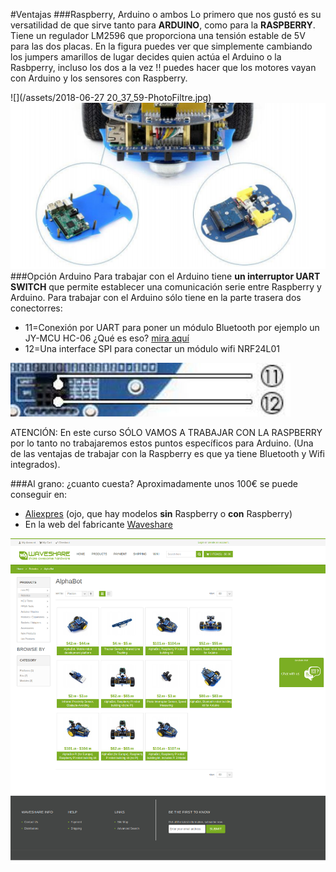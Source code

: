 #Ventajas
###Raspberry, Arduino o ambos
Lo primero que nos gustó es su versatilidad de que sirve tanto para **ARDUINO**, como para la **RASPBERRY**. 
Tiene un regulador LM2596 que proporciona una tensión estable de 5V para las dos placas. 
En la figura puedes ver que simplemente cambiando los jumpers amarillos de lugar decides quien actúa el Arduino o la Rasbperry, incluso los dos a la vez !! puedes hacer que los motores vayan con Arduino y los sensores con Raspberry.

![](/assets/2018-06-27 20_37_59-PhotoFiltre.jpg)
![](/assets/both.png)
###Opción Arduino 
Para trabajar con el Arduino tiene **un interruptor UART SWITCH** que permite establecer una comunicación serie entre Raspberry y Arduino.
Para trabajar con el Arduino sólo tiene en la parte trasera dos conectorres:
* 11=Conexión por UART para poner un módulo Bluetooth por ejemplo un JY-MCU HC-06 ¿Qué es eso? [mira aquí](https://catedu.gitbooks.io/programa-arduino-mediante-codigo/content/mdulo_bluetooth.html)
* 12=Una interface SPI para conectar un módulo wifi NRF24L01

![](/assets/uart.jpg)

ATENCIÓN: En este curso SÓLO VAMOS A TRABAJAR CON LA RASPBERRY por lo tanto no trabajaremos estos puntos específicos para Arduino. (Una de las ventajas de trabajar con la Raspberry es que ya tiene Bluetooth y Wifi integrados).

###Al grano: ¿cuanto cuesta?
Aproximadamente unos 100€ se puede conseguir en:
* [Aliexpres](https://es.aliexpress.com/wholesale?catId=0&initiative_id=SB_20180627103432&SearchText=alphabot) (ojo, que hay modelos **sin** Raspberry o **con** Raspberry)
* En la web del fabricante [Waveshare](https://www.waveshare.com/product/alphabot-pi3-b-plus.htm)

![](/assets/waveshare.png)

